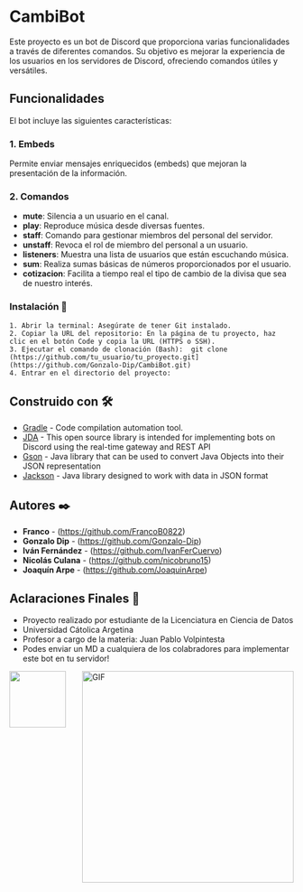 # CambiBot
Este proyecto es un bot de Discord que proporciona varias funcionalidades a través de diferentes comandos. Su objetivo es mejorar la experiencia de los usuarios en los servidores de Discord, ofreciendo comandos útiles y versátiles.

## Funcionalidades
El bot incluye las siguientes características:

### 1. Embeds
Permite enviar mensajes enriquecidos (embeds) que mejoran la presentación de la información.


### 2. Comandos

- **mute**: Silencia a un usuario en el canal.
- **play**: Reproduce música desde diversas fuentes.
- **staff**: Comando para gestionar miembros del personal del servidor.
- **unstaff**: Revoca el rol de miembro del personal a un usuario.
- **listeners**: Muestra una lista de usuarios que están escuchando música.
- **sum**: Realiza sumas básicas de números proporcionados por el usuario.
- **cotizacion**: Facilita a tiempo real el tipo de cambio de la divisa que sea de nuestro interés.



### Instalación 🔧

```
1. Abrir la terminal: Asegúrate de tener Git instalado.
2. Copiar la URL del repositorio: En la página de tu proyecto, haz clic en el botón Code y copia la URL (HTTPS o SSH).
3. Ejecutar el comando de clonación (Bash):  git clone (https://github.com/tu_usuario/tu_proyecto.git](https://github.com/Gonzalo-Dip/CambiBot.git)
4. Entrar en el directorio del proyecto:
```



## Construido con 🛠️

* [Gradle](https://gradle.org/) -  Code compilation automation tool.
* [JDA](https://github.com/discord-jda/JDA) - This open source library is intended for implementing bots on Discord using the real-time gateway and REST API
* [Gson](https://github.com/google/gson) -  Java library that can be used to convert Java Objects into their JSON representation
* [Jackson](https://www.javatpoint.com/jackson) - Java library designed to work with data in JSON format




## Autores ✒️

* **Franco**  - (https://github.com/FrancoB0822)
* **Gonzalo Dip** - (https://github.com/Gonzalo-Dip)
* **Iván Fernández** - (https://github.com/IvanFerCuervo)
* **Nicolás Culana** - (https://github.com/nicobruno15)
* **Joaquín Arpe** - (https://github.com/JoaquinArpe)



## Aclaraciones Finales 📝

* Proyecto realizado por estudiante de la Licenciatura en Ciencia de Datos
* Universidad Cátolica Argetina
* Profesor a cargo de la materia: Juan Pablo Volpintesta
* Podes enviar un MD a cualquiera de los colabradores para implementar este bot en tu servidor!

<img align="right" width="375" alt="GIF" src="https://github.com/vimalverma558/vimalverma558/blob/v2/img/dino.gif" />
  <img src="https://discord.rovelstars.com/assets/img/bot/logo.svg" height='100px' width='100px' />
